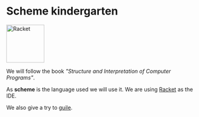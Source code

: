# Scheme kindergarten

<img src="https://racket-lang.org/img/racket-logo.svg"
     alt="Racket"
     width="100"
     class="center">

We will follow the book *"Structure and Interpretation of Computer Programs"*.

As **scheme** is the language used we will use it. We are using [Racket](https://racket-lang.org/) as the IDE.

We also give a try to [guile](https://www.gnu.org/software/guile/).
